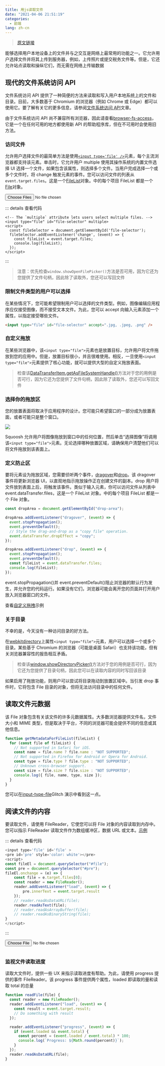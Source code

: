 ```yaml
---
title: 用js读取文件
date: "2021-04-06 21:51:19"
categories:
  - 前端
lang: zh-cn
---
```


> [原文链接](https://web.dev/read-files/)

能够选择用户本地设备上的文件并与之交互是网络上最常用的功能之一。它允许用户选择文件并将其上传到服务器，例如，上传照片或提交税务文件等。但是，它还允许站点读取和操纵它们，而无需在网络上传输数据

## 现代的文件系统访问 API

文件系统访问 API 提供了一种简便的方法来读取和写入用户本地系统上的文件和目录。目前，大多数基于 Chromium 的浏览器（例如 Chrome 或 Edge）都可以使用它。要了解有关它的更多信息，请参阅[文件系统访问 API](https://web.dev/file-system-access/)文章。

<!-- more -->

由于文件系统访问 API 尚不兼容所有浏览器，因此请查看[browser-fs-access](https://github.com/GoogleChromeLabs/browser-fs-access)，它是一个在任何可用的地方都使用新 API 的帮助程序库，但在不可用时会使用旧方法。

### 访问文件

允许用户选择文件的最简单方法是使用[`<input type='file' />`](https://developer.mozilla.org/zh-CN/docs/Web/HTML/Element/input/file)元素，每个主流浏览器都支持该元素。单击时，它允许用户 multiple 使用其操作系统的内置文件选择 UI 选择一个文件，如果包含该属性，则选择多个文件。当用户完成选择一个或多个文件时，将 change 触发元素的事件。您可以访问文件的列表从`event.target.files`。这是一个[FileList](https://developer.mozilla.org/zh-CN/docs/Web/API/FileList)对象。中的每个项目 FileList 都是一个[File](https://developer.mozilla.org/zh-CN/docs/Web/API/File)对象。

<input type="file" id="file-selector" multiple>
<script>
  const fileSelector = document.getElementById('file-selector');
  fileSelector.addEventListener('change', (event) => {
    const fileList = event.target.files;
    console.log(fileList);
  });
</script>

::: details 查看代码

```
<!-- The `multiple` attribute lets users select multiple files. -->
<input type="file" id="file-selector" multiple>
<script>
  const fileSelector = document.getElementById('file-selector');
  fileSelector.addEventListener('change', (event) => {
    const fileList = event.target.files;
    console.log(fileList);
  });
</script>
```

:::

> 注意：优先检查`window.showOpenFilePicker()`方法是否可用，因为它还为您提供了文件句柄，因此除了读取外，您还可以写回文件

### 限制文件类型的用户可以选择

在某些情况下，您可能希望限制用户可以选择的文件类型。例如，图像编辑应用程序应仅接受图像，而不接受文本文件。为此，您可以 accept 向输入元素添加一个属性，以指定接受哪些文件。

```html
<input type="file" id="file-selector" accept=".jpg, .jpeg, .png" />
```

### 自定义拖放

在某些浏览器中，该`<input type="file">`元素也是放置目标，允许用户将文件拖放到您的应用中。但是，放置目标很小，并且很难使用。相反，一旦使用`<input type="file">`元素提供了核心功能，就可以提供大型的自定义拖放表面。

> 检查该[DataTransferItem.getAsFileSystemHandle()](https://web.dev/file-system-access/#drag-and-drop-integration)方法对于您的用例是否可行，因为它还为您提供了文件句柄，因此除了读取外，您还可以写回文件

### 选择你的拖放区

您的放置表面将取决于应用程序的设计。您可能只希望窗口的一部分成为放置表面，或者可能只是整个窗口。

<img src='https://webdev.imgix.net/read-files/squoosh.png' />

Squoosh 允许用户将图像拖放到窗口中的任何位置，然后单击“选择图像”将调用该`<input type="file">`元素。无论选择哪种放置区域，请确保用户清楚他们可以将文件拖放到该表面上。

### 定义防止区

要将元素设为拖放区域，您需要侦听两个事件，[dragover](https://developer.mozilla.org/en-US/docs/Web/API/Document/dragover_event)和[drop](https://developer.mozilla.org/en-US/docs/Web/API/Document/drop_event)。该 dragover 事件将更新浏览器 UI，以直观地指示拖放操作正在创建文件的副本。drop 用户将文件放到表面上后，将触发该事件。类似于输入元素，你可以访问文件从列表中 event.dataTransfer.files，这是一个 FileList 对象。中的每个项目 FileList 都是一个 File 对象。

```js
const dropArea = document.getElementById("drop-area");

dropArea.addEventListener("dragover", (event) => {
  event.stopPropagation();
  event.preventDefault();
  // Style the drag-and-drop as a "copy file" operation.
  event.dataTransfer.dropEffect = "copy";
});

dropArea.addEventListener("drop", (event) => {
  event.stopPropagation();
  event.preventDefault();
  const fileList = event.dataTransfer.files;
  console.log(fileList);
});
```

event.stopPropagation()并 event.preventDefault()阻止浏览器的默认行为发生，并允许您的代码运行。如果没有它们，浏览器可能会离开您的页面并打开用户放入浏览器窗口的文件。

查看[自定义拖拽](https://custom-drag-and-drop.glitch.me/)示例

### 关于目录

不幸的是，今天没有一种访问目录的好方法。

在[webkitdirectory](https://developer.mozilla.org/en-US/docs/Web/API/HTMLInputElement/webkitdirectory)上属性`<input type="file">`元素，用户可以选择一个或多个目录。某些基于 Chromium 的浏览器（可能是桌面 Safari）也支持该功能，但有关浏览器兼容性的报告相互矛盾。

> 检查该[window.showDirectoryPicker()](https://web.dev/file-system-access/#opening-a-directory-and-enumerating-its-contents)方法对于您的用例是否可行，因为它还为您提供了目录句柄，因此您可以在读取内容的同时写回该目录

如果启用了拖放功能，则用户可以尝试将目录拖动到放置区域中。当引发 drop 事件时，它将包含 File 目录的对象，但将无法访问目录中的任何文件。

## 读取文件元数据

该 File 对象包含有关该文件的许多元数据属性。大多数浏览器提供文件名，文件大小和 MIME 类型，但是取决于平台，不同的浏览器可能会提供不同的信息或其他信息。

```js
function getMetadataForFileList(fileList) {
  for (const file of fileList) {
    // Not supported in Safari for iOS.
    const name = file.name ? file.name : "NOT SUPPORTED";
    // Not supported in Firefox for Android or Opera for Android.
    const type = file.type ? file.type : "NOT SUPPORTED";
    // Unknown cross-browser support.
    const size = file.size ? file.size : "NOT SUPPORTED";
    console.log({ file, name, type, size });
  }
}
```

您可以在[input-type-file](https://input-type-file.glitch.me/)Glitch 演示中看到这一点。

## 阅读文件的内容

要读取文件，请使用 FileReader，它使您可以将 File 对象的内容读取到内存中。您可以指示 FileReader 读取文件作为数组缓冲区，数据 URL 或文本。[示例](https://read-image-file.glitch.me/)

::: details 查看代码

```js
<input type='file' id='file' >
<pre id='pre' style='color: white'></pre>
<script>
const fileEl = document.querySelector("#file");
const pre = document.querySelector("#pre");
fileEl.onchange = (e) => {
    const file = e.target.files[0];
    const reader = new FileReader();
    reader.addEventListener("load", (event) => {
        pre.innerText = event.target.result
    });
    // reader.readAsDataURL(file);
    reader.readAsText(file);
    // reader.readAsArrayBuffer(file);
    // reader.readAsBinaryString(file);
}
</script>
```

:::

<input type='file' id='file' >
<pre id='pre' style='color: white'></pre>
<script>
const fileEl = document.querySelector("#file");
const pre = document.querySelector("#pre");
fileEl.onchange = (e) => {
    const file = e.target.files[0];
    const reader = new FileReader();
    reader.addEventListener("load", (event) => {
        pre.innerText = event.target.result
    });
    reader.addEventListener("progress", (event) => {
        console.log(event.loaded, event.total);
    });
    // reader.readAsDataURL(file);
    reader.readAsText(file);
    // reader.readAsArrayBuffer(file);
    // reader.readAsBinaryString(file);
}
</script>

### 监视文件读取进度

读取大文件时，提供一些 UX 来指示读取进度有帮助。为此，请使用 progress 提供的事件 FileReader。该 progress 事件提供两个属性，loaded 即读取的量和读取 total 的总量

```js
function readFile(file) {
  const reader = new FileReader();
  reader.addEventListener("load", (event) => {
    const result = event.target.result;
    // Do something with result
  });

  reader.addEventListener("progress", (event) => {
    if (event.loaded && event.total) {
      const percent = (event.loaded / event.total) * 100;
      console.log(`Progress: ${Math.round(percent)}`);
    }
  });
  reader.readAsDataURL(file);
}
```
